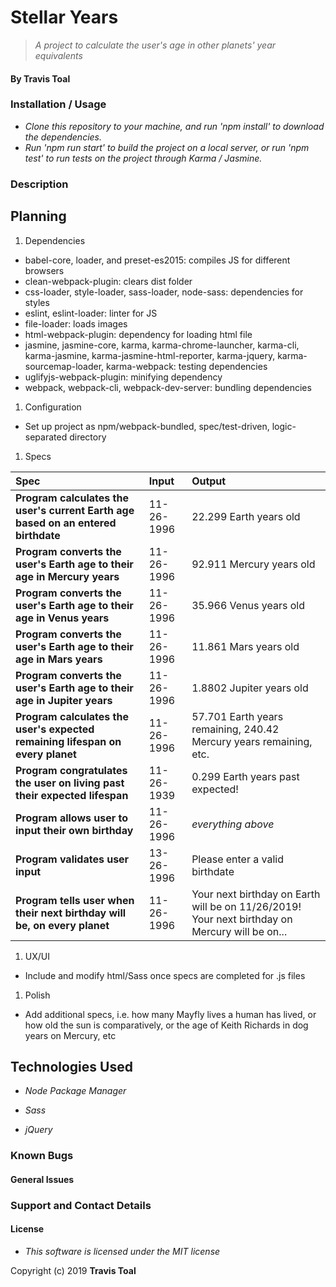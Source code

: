 # Stellar Years
> _A project to calculate the user's age in other planets' year equivalents_

#### By **Travis Toal**

### Installation / Usage
* _Clone this repository to your machine, and run 'npm install' to download the dependencies._
* _Run 'npm run start' to build the project on a local server, or run 'npm test' to run tests on the project through Karma / Jasmine._

### Description

## Planning

1. Dependencies
  * babel-core, loader, and preset-es2015: compiles JS for different browsers
  * clean-webpack-plugin: clears dist folder
  * css-loader, style-loader, sass-loader, node-sass: dependencies for styles
  * eslint, eslint-loader: linter for JS
  * file-loader: loads images
  * html-webpack-plugin: dependency for loading html file
  * jasmine, jasmine-core, karma, karma-chrome-launcher, karma-cli, karma-jasmine, karma-jasmine-html-reporter, karma-jquery, karma-sourcemap-loader, karma-webpack: testing dependencies
  * uglifyjs-webpack-plugin: minifying dependency
  * webpack, webpack-cli, webpack-dev-server: bundling dependencies

1. Configuration
  * Set up project as npm/webpack-bundled, spec/test-driven, logic-separated directory

1. Specs

  | Spec | Input | Output |
| :-------------     | :------------- | :------------- |
| **Program calculates the user's current Earth age based on an entered birthdate** | 11-26-1996 | 22.299 Earth years old |
| **Program converts the user's Earth age to their age in Mercury years** | 11-26-1996 | 92.911 Mercury years old |
| **Program converts the user's Earth age to their age in Venus years** | 11-26-1996 | 35.966 Venus years old |
| **Program converts the user's Earth age to their age in Mars years** | 11-26-1996 | 11.861 Mars years old |
| **Program converts the user's Earth age to their age in Jupiter years** | 11-26-1996 | 1.8802 Jupiter years old |
| **Program calculates the user's expected remaining lifespan on every planet** | 11-26-1996 | 57.701 Earth years remaining, 240.42 Mercury years remaining, etc. |
| **Program congratulates the user on living past their expected lifespan** | 11-26-1939 | 0.299 Earth years past expected! |
| **Program allows user to input their own birthday** | 11-26-1996 | *everything above* |
| **Program validates user input** | 13-26-1996 | Please enter a valid birthdate |
| **Program tells user when their next birthday will be, on every planet** | 11-26-1996 | Your next birthday on Earth will be on 11/26/2019! Your next birthday on Mercury will be on... |



1. UX/UI
* Include and modify html/Sass once specs are completed for .js files

1. Polish
* Add additional specs, i.e. how many Mayfly lives a human has lived, or how old the sun is comparatively, or the age of Keith Richards in dog years on Mercury, etc

## Technologies Used

* _Node Package Manager_

* _Sass_

* _jQuery_

### Known Bugs


#### General Issues


### Support and Contact Details


#### License
* _This software is licensed under the MIT license_

Copyright (c) 2019 **Travis Toal**
